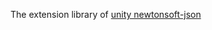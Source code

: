 The extension library of [unity newtonsoft-json](https://docs.unity3d.com/Packages/com.unity.nuget.newtonsoft-json@2.0/manual/index.html)
